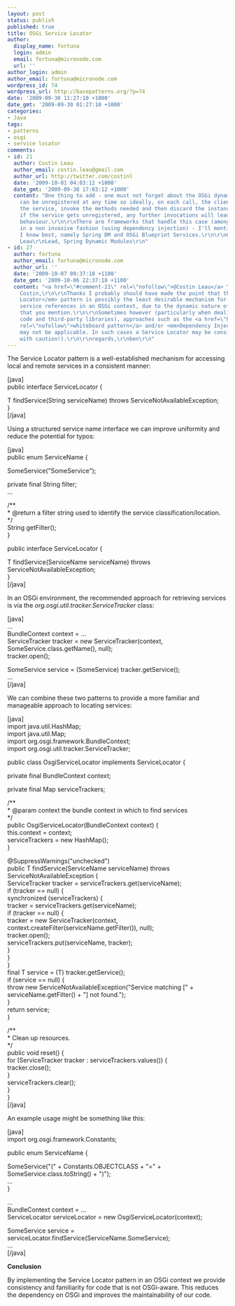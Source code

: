 ```yaml
---
layout: post
status: publish
published: true
title: OSGi Service Locator
author:
  display_name: fortuna
  login: admin
  email: fortuna@micronode.com
  url: ''
author_login: admin
author_email: fortuna@micronode.com
wordpress_id: 74
wordpress_url: http://basepatterns.org/?p=74
date: '2009-09-30 11:27:10 +1000'
date_gmt: '2009-09-30 01:27:10 +1000'
categories:
- Java
tags:
- patterns
- osgi
- service locator
comments:
- id: 21
  author: Costin Leau
  author_email: costin.leau@gmail.com
  author_url: http://twitter.com/costinl
  date: '2009-10-01 04:03:12 +1000'
  date_gmt: '2009-09-30 17:03:12 +1000'
  content: "One thing to add - one must not forget about the OSGi dynamics: a service
    can be unregistered at any time so ideally, on each call, the client would locate
    the service, invoke the methods needed and then discard the instance.\r\nOtherwise,
    if the service gets unregistered, any further invocations will lead to unpredictable
    behaviour.\r\n\r\nThere are frameworks that handle this case (among other features)
    in a non invasive fashion (using dependency injection) - I'll mention the ones
    I know best, namely Spring DM and OSGi Blueprint Services.\r\n\r\nCheers,\r\nCostin
    Leau\r\nLead, Spring Dynamic Modules\r\n"
- id: 27
  author: fortuna
  author_email: fortuna@micronode.com
  author_url: ''
  date: '2009-10-07 09:37:18 +1100'
  date_gmt: '2009-10-06 22:37:18 +1100'
  content: "<a href=\"#comment-21\" rel=\"nofollow\">@Costin Leau</a> \r\n\r\nHi
    Costin,\r\n\r\nThanks I probably should have made the point that the <em>Service
    Locator</em> pattern is possibly the least desirable mechanism for retrieving
    service references in an OSGi context, due to the dynamic nature of service availability
    that you mention.\r\n\r\nSometimes however (particularly when dealing with legacy
    code and third-party libraries), approaches such as the <a href=\"http://www.osgi.org/wiki/uploads/Links/whiteboard.pdf\"
    rel=\"nofollow\">whiteboard pattern</a> and/or <em>Dependency Injection</em>
    may not be applicable. In such cases a Service Locator may be considered (albeit
    with caution!).\r\n\r\nregards,\r\nben\r\n"
---
```

<p>The Service Locator pattern is a well-established mechanism for accessing local and remote services in a consistent manner:</p>
<p>[java]<br />
public interface ServiceLocator {</p>
<p>    <T> T findService(String serviceName) throws ServiceNotAvailableException;<br />
}<br />
[/java]</p>
<p>Using a structured service name interface we can improve uniformity and reduce the potential for typos:</p>
<p>[java]<br />
public enum ServiceName {</p>
<p>  SomeService("SomeService");</p>
<p>  private final String filter;<br />
  ...</p>
<p>  /**<br />
    * @return a filter string used to identify the service classification/location.<br />
    */<br />
  String getFilter();<br />
}</p>
<p>public interface ServiceLocator {</p>
<p>    <T> T findService(ServiceName serviceName) throws ServiceNotAvailableException;<br />
}<br />
[/java]</p>
<p>In an OSGi environment, the recommended approach for retrieving services is via the <em>org.osgi.util.tracker.ServiceTracker</em> class:</p>
<p>[java]<br />
...<br />
  BundleContext context = ...<br />
  ServiceTracker tracker = new ServiceTracker(context, SomeService.class.getName(), null);<br />
  tracker.open();</p>
<p>  SomeService service = (SomeService) tracker.getService();<br />
...<br />
[/java]</p>
<p>We can combine these two patterns to provide a more familiar and manageable approach to locating services:</p>
<p>[java]<br />
import java.util.HashMap;<br />
import java.util.Map;<br />
import org.osgi.framework.BundleContext;<br />
import org.osgi.util.tracker.ServiceTracker;</p>
<p>public class OsgiServiceLocator implements ServiceLocator {</p>
<p>    private final BundleContext context;</p>
<p>    private final Map<ServiceName, ServiceTracker> serviceTrackers;</p>
<p>    /**<br />
     * @param context the bundle context in which to find services<br />
     */<br />
    public OsgiServiceLocator(BundleContext context) {<br />
        this.context = context;<br />
        serviceTrackers = new HashMap<ServiceName, ServiceTracker>();<br />
    }</p>
<p>    @SuppressWarnings("unchecked")<br />
    public <T> T findService(ServiceName serviceName) throws ServiceNotAvailableException {<br />
        ServiceTracker tracker = serviceTrackers.get(serviceName);<br />
        if (tracker == null) {<br />
            synchronized (serviceTrackers) {<br />
                tracker = serviceTrackers.get(serviceName);<br />
                if (tracker == null) {<br />
                    tracker = new ServiceTracker(context, context.createFilter(serviceName.getFilter()), null);<br />
                    tracker.open();<br />
                    serviceTrackers.put(serviceName, tracker);<br />
                }<br />
            }<br />
        }<br />
        final T service = (T) tracker.getService();<br />
        if (service == null) {<br />
            throw new ServiceNotAvailableException("Service matching [" + serviceName.getFilter() + "] not found.");<br />
        }<br />
        return service;<br />
    }</p>
<p>    /**<br />
     * Clean up resources.<br />
     */<br />
    public void reset() {<br />
        for (ServiceTracker tracker : serviceTrackers.values()) {<br />
            tracker.close();<br />
        }<br />
        serviceTrackers.clear();<br />
    }<br />
}<br />
[/java]</p>
<p>An example usage might be something like this:</p>
<p>[java]<br />
import org.osgi.framework.Constants;</p>
<p>public enum ServiceName {</p>
<p>  SomeService("(" + Constants.OBJECTCLASS + "=" + SomeService.class.toString() + ")");<br />
  ...<br />
}</p>
<p>...<br />
  BundleContext context = ...<br />
  ServiceLocator serviceLocator = new OsgiServiceLocator(context);</p>
<p>  SomeService service = serviceLocator.findService(ServiceName.SomeService);<br />
...<br />
[/java]</p>
<p><strong>Conclusion</strong></p>
<p>By implementing the Service Locator pattern in an OSGi context we provide consistency and familiarity for code that is not OSGi-aware. This reduces the dependency on OSGi and improves the maintainability of our code.</p>
